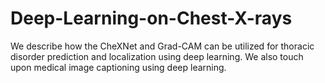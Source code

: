 # Deep-Learning-on-Chest-X-rays
We describe how the CheXNet and Grad-CAM can be utilized for thoracic disorder prediction and localization using deep learning. We also touch upon medical image captioning using deep learning.
